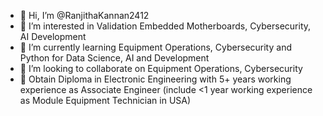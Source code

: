 - 👋 Hi, I’m @RanjithaKannan2412
- 👀 I’m interested in Validation Embedded Motherboards, Cybersecurity, AI Development
- 🌱 I’m currently learning Equipment Operations, Cybersecurity and Python for Data Science, AI and Development
- 💞️ I’m looking to collaborate on Equipment Operations, Cybersecurity
- 👀 Obtain Diploma in Electronic Engineering with 5+ years working experience as Associate Engineer (include <1 year working experience as Module Equipment Technician in USA)

<!---
RanjithaKannan2412/RanjithaKannan2412 is a ✨ special ✨ repository because its `README.md` (this file) appears on your GitHub profile.
You can click the Preview link to take a look at your changes.
--->
